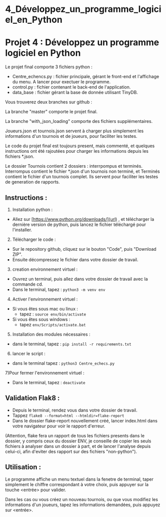 # 4_Développez_un_programme_logiciel_en_Python
# Projet 4 : Développez un programme logiciel en Python

Le projet final comporte 3 fichiers python :
- Centre_echencs.py : fichier principale, gérant le front-end et l'affichage du menu. A lancer pour exectuer le programme.
- control.py : fichier contenant le back-end de l'application.
- data_base : fichier gérant la base de donnée utilisant TinyDB.

Vous trouverez deux branches sur github :

La branche "master" comporte le projet final.

La branche "with_json_loading" comporte des fichiers supplémentaires.

Joueurs.json et tournois.json servent à charger plus simplement les informations d'un tournois et de joueurs, pour 
faciliter les testes.

Le code du projet final est toujours present, mais commenté, et quelques instructions ont été rajoutées pour charger les 
informations depuis les fichiers *.json.

Le dossier Tournois contient 2 dossiers : interrpompus et terminés. Interrompus contient le fichier *.json d'un tournois
 non terminé, et Terminés contient le fichier d'un tournois complet. Ils servent pour faciliter les testes de generation
 de rapports.



## Instructions :


1) Installation python :
- Allez sur [https://www.python.org/downloads/](url) , et télécharger la dernière version de python, puis lancez le fichier 
  téléchargé pour l'installer.

2) Télécharger le code :
- Sur le repository github, cliquez sur le bouton "Code", puis "Download ZIP".
- Ensuite décompressez le fichier dans votre dossier de travail.

3) creation environnement virtuel :
- Ouvrez un terminal, puis allez dans votre dossier de travail avec la commande cd.
- Dans le terminal, tapez : ``` python3 -m venv env ```

4) Activer l'environnement virtuel :
  - Si vous êtes sous mac ou linux :
    - tapez : ```source env/bin/activate ```
  - Si vous êtes sous windows :
    - tapez ```env/Scripts/activate.bat```

5) Installation des modules nécessaires :
- dans le terminal, tapez : ```pip install -r requirements.txt```

6) lancer le script :
- dans le terminal tapez : ```python3 Centre_echecs.py```

7)Pour fermer l'environnement virtuel :
- Dans le terminal, tapez : ```deactivate ```


## Validation Flak8 :
- Depuis le terminal, rendez vous dans votre dossier de travail.
- Tappez ```flake8 --format=html --htmldir=flake-report```
- Dans le dossier flake-report nouvellement créé, lancer index.html dans votre navigateur pour voir le rapport d'erreur.

(Attention, flake fera un rapport de tous les fichiers presents dans le dossier, y compris ceux du dossier ENV, je 
conseille de copier les seuls fichiers à analyser dans un dossier à part, et de lancer l'analyse depuis celui-ci, afin 
d'eviter des rapport sur des fichiers "non-python").



## Utilisation :


Le programme affiche un menu textuel dans la fenetre de terminal, taper simplement le chiffre correspondant à votre 
choix, puis appuyer sur la touche <entrée> pour valider.

Dans les cas ou vous créez un nouveau tournois, ou que vous modifiez les informations d'un joueurs, tapez les informations
demandées, puis appuyez sur <entrée>.


